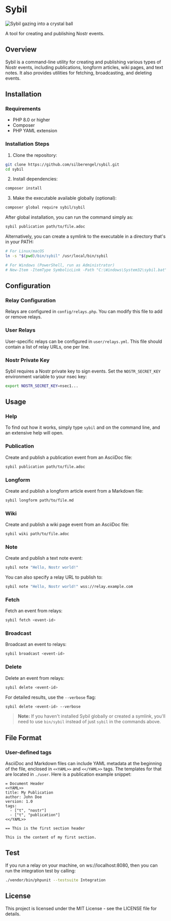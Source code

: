 # Sybil

![Sybil gazing into a crystal ball](https://i.nostr.build/Jo7qwDu7rgYkMIWJ.png)

A tool for creating and publishing Nostr events.

## Overview

Sybil is a command-line utility for creating and publishing various types of Nostr events, including publications, longform articles, wiki pages, and text notes. It also provides utilities for fetching, broadcasting, and deleting events.

## Installation

### Requirements

- PHP 8.0 or higher
- Composer
- PHP YAML extension

### Installation Steps

1. Clone the repository:

```bash
git clone https://github.com/silberengel/sybil.git
cd sybil
```

2. Install dependencies:

```bash
composer install
```

3. Make the executable available globally (optional):

```bash
composer global require sybil/sybil
```

After global installation, you can run the command simply as:

```bash
sybil publication path/to/file.adoc
```

Alternatively, you can create a symlink to the executable in a directory that's in your PATH:

```bash
# For Linux/macOS
ln -s "$(pwd)/bin/sybil" /usr/local/bin/sybil

# For Windows (PowerShell, run as Administrator)
# New-Item -ItemType SymbolicLink -Path "C:\Windows\System32\sybil.bat" -Target "$((Get-Location).Path)\bin\sybil.bat"
```

## Configuration

### Relay Configuration

Relays are configured in `config/relays.php`. You can modify this file to add or remove relays.

### User Relays

User-specific relays can be configured in `user/relays.yml`. This file should contain a list of relay URLs, one per line.

### Nostr Private Key

Sybil requires a Nostr private key to sign events. Set the `NOSTR_SECRET_KEY` environment variable to your nsec key:

```bash
export NOSTR_SECRET_KEY=nsec1...
```

## Usage

### Help

To find out how it works, simply type `sybil` and <ENTER> on the command line, and an extensive help will open.

### Publication

Create and publish a publication event from an AsciiDoc file:

```bash
sybil publication path/to/file.adoc
```

### Longform

Create and publish a longform article event from a Markdown file:

```bash
sybil longform path/to/file.md
```

### Wiki

Create and publish a wiki page event from an AsciiDoc file:

```bash
sybil wiki path/to/file.adoc
```

### Note

Create and publish a text note event:

```bash
sybil note "Hello, Nostr world!"
```

You can also specify a relay URL to publish to:

```bash
sybil note "Hello, Nostr world!" wss://relay.example.com
```

### Fetch

Fetch an event from relays:

```bash
sybil fetch <event-id>
```

### Broadcast

Broadcast an event to relays:

```bash
sybil broadcast <event-id>
```

### Delete

Delete an event from relays:

```bash
sybil delete <event-id>
```

For detailed results, use the `--verbose` flag:

```bash
sybil delete <event-id> --verbose
```

> **Note:** If you haven't installed Sybil globally or created a symlink, you'll need to use `bin/sybil` instead of just `sybil` in the commands above.

## File Format

### User-defined tags

AsciiDoc and Markdown files can include YAML metadata at the beginning of the file, enclosed in `<<YAML>>` and `<</YAML>>` tags. The templates for that are located in `./user`. Here is a publication example snippet:

```
= Document Header
<<YAML>>
title: My Publication
author: John Doe
version: 1.0
tags:
  - ["t", "nostr"]
  - ["t", "publication"]
<</YAML>>

== This is the first section header

This is the content of my first section.
```

## Test

If you run a relay on your machine, on ws://localhost:8080, then you can run the integration test by calling:

```bash
./vendor/bin/phpunit --testsuite Integration
```

## License

This project is licensed under the MIT License - see the LICENSE file for details.
